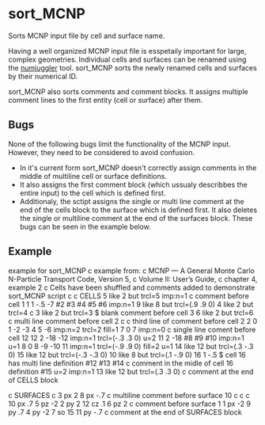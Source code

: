 # sort_MCNP
Sorts MCNP input file by cell and surface name.

Having a well organized MCNP input file is esspetaily important for large, complex geometries.
Individual cells and surfaces can be renamed using the [numjuggler](https://github.com/inr-kit/numjuggler) tool.
sort_MCNP sorts the newly renamed cells and surfaces by their numerical ID.

sort_MCNP also sorts comments and comment blocks.
It assigns multiple comment lines to the first entity (cell or surface) after them.

## Bugs ##
None of the following bugs limit the functionality of the MCNP input. However, they need to be considered to avoid confusion.
 - In it's current form sort_MCNP doesn't correctly assign comments in the middle of multiline cell or surface definitions.
 - It also assigns the first comment block (which ussualy describbes the entire input) to the cell which is defined first.
 - Additionaly, the sctipt assigns the single or multi line comment at the end of the cells block to the surface which is defined first. It also deletes the single or multiline comment at the end of the surfaces block.
These bugs can be seen in the example below.

## Example ##
  example for sort_MCNP
  c example from:
  c   MCNP — A General Monte Carlo N-Particle Transport Code, Version 5,
  c   Volume II: User’s Guide,
  c   chapter 4, example 2
  c Cells have been shuffled and comments added to demonstrate sort_MCNP script
  c
  c CELLS
  5 like 2 but trcl=5 imp:n=1
  c comment before cell 1
  1 1 -.5 -7 #2 #3 #4 #5 #6 imp:n=1
  9 like 8 but trcl=(.9 .9 0)
  4 like 2 but trcl=4
  c
  3 like 2 but trcl=3  $ blank comment before cell 3
  6 like 2 but trcl=6
  c multi line comment before cell 2
  c
  c third line of comment before cell 2
  2 0 1 -2 -3 4 5 -6 imp:n=2 trcl=2 fill=1
  7 0 7 imp:n=0
  c single line coment before cell 12
  12 2 -18 -12 imp:n=1 trcl=(-.3 .3 0) u=2
  11 2 -18 #8 #9 #10 imp:n=1 u=1
  8 0 8 -9 -10 11 imp:n=1 trcl=(-.9 .9 0) fill=2 u=1
  14 like 12 but trcl=(.3 -.3 0)
  15 like 12 but trcl=(-.3 -.3 0)
  10 like 8 but trcl=(.1 -.9 0)
  16 1 -.5  $ cell 16 has multi line definition
       #12 #13 #14
  c comment in the midle of cell 16 definition
       #15 u=2 imp:n=1
  13 like 12 but trcl=(.3 .3 0)
  c comment at the end of CELLS block

  c SURFACES
  c
  3 px 2
  8 px -.7
  c multiline comment before surface 10
  c
  c
  c
  10 px .7
  5 pz -2
  2 py 2
  12 cz .1
  6 pz 2
  c comment before surface 1
  1 px -2
  9 py .7
  4 py -2
  7 so 15
  11 py -.7
  c comment at the end of SURFACES block
